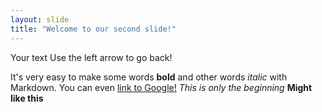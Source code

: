 ```yaml
---
layout: slide
title: "Welcome to our second slide!"
---
```

Your text
Use the left arrow to go back!

It's very easy to make some words **bold** and other words *italic* with Markdown. You can even [link to Google!](http://google.com)
_This is only  the beginning_ **Might like this**
